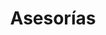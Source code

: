 ---
id: 2
title: "Asesorías"
description: "With supporting text below as a natural lead-in to additional content."
image: "/assets/images/route/5-guiamos.png"
icon: "block-2"
url: "/services/asesorias/"
---